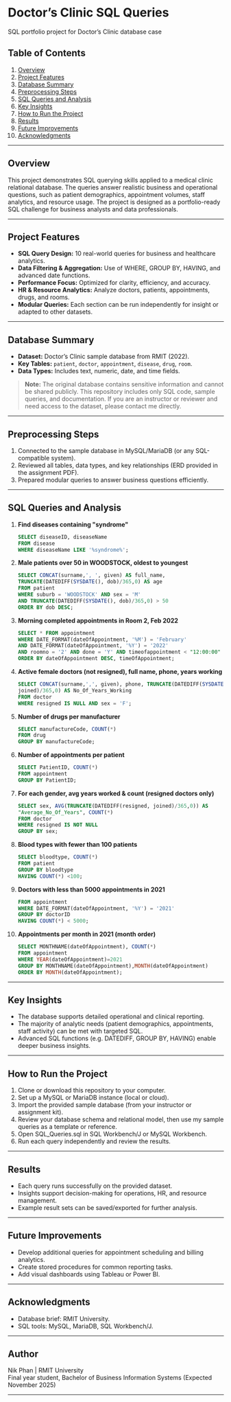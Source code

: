 # Doctor’s Clinic SQL Queries
SQL portfolio project for Doctor’s Clinic database case

## Table of Contents
1. [Overview](#overview)
2. [Project Features](#project-features)
3. [Database Summary](#database-summary)
4. [Preprocessing Steps](#preprocessing-steps)
5. [SQL Queries and Analysis](#sql-queries-and-analysis)
6. [Key Insights](#key-insights)
7. [How to Run the Project](#how-to-run-the-project)
8. [Results](#results)
9. [Future Improvements](#future-improvements)
10. [Acknowledgments](#acknowledgments)

---

## Overview
This project demonstrates SQL querying skills applied to a medical clinic relational database. The queries answer realistic business and operational questions, such as patient demographics, appointment volumes, staff analytics, and resource usage. The project is designed as a portfolio-ready SQL challenge for business analysts and data professionals.

---

## Project Features
- **SQL Query Design:** 10 real-world queries for business and healthcare analytics.
- **Data Filtering & Aggregation:** Use of WHERE, GROUP BY, HAVING, and advanced date functions.
- **Performance Focus:** Optimized for clarity, efficiency, and accuracy.
- **HR & Resource Analytics:** Analyze doctors, patients, appointments, drugs, and rooms.
- **Modular Queries:** Each section can be run independently for insight or adapted to other datasets.

---

## Database Summary
- **Dataset:** Doctor’s Clinic sample database from RMIT (2022).
- **Key Tables:** `patient`, `doctor`, `appointment`, `disease`, `drug`, `room`.
- **Data Types:** Includes text, numeric, date, and time fields.

> **Note:** The original database contains sensitive information and cannot be shared publicly. This repository includes only SQL code, sample queries, and documentation. If you are an instructor or reviewer and need access to the dataset, please contact me directly.

---

## Preprocessing Steps
1. Connected to the sample database in MySQL/MariaDB (or any SQL-compatible system).
2. Reviewed all tables, data types, and key relationships (ERD provided in the assignment PDF).
3. Prepared modular queries to answer business questions efficiently.

---

## SQL Queries and Analysis

1. **Find diseases containing "syndrome"**
   ```sql
   SELECT diseaseID, diseaseName
   FROM disease
   WHERE diseaseName LIKE '%syndrome%';
   ```

2. **Male patients over 50 in WOODSTOCK, oldest to youngest**   
   ```sql
   SELECT CONCAT(surname,', ', given) AS full_name, 
   TRUNCATE(DATEDIFF(SYSDATE(), dob)/365,0) AS age
   FROM patient 
   WHERE suburb = 'WOODSTOCK' AND sex = 'M'
   AND TRUNCATE(DATEDIFF(SYSDATE(), dob)/365,0) > 50
   ORDER BY dob DESC;
   ```

3. **Morning completed appointments in Room 2, Feb 2022**
   ```sql
   SELECT * FROM appointment
   WHERE DATE_FORMAT(dateOfAppointment, '%M') = 'February'
   AND DATE_FORMAT(dateOfAppointment, '%Y') = '2022'
   AND roomno = '2' AND done = 'Y' AND timeofappointment < "12:00:00"
   ORDER BY dateOfAppointment DESC, timeOfAppointment;
   ```

4. **Active female doctors (not resigned), full name, phone, years working**
   ```sql
   SELECT CONCAT(surname,',', given), phone, TRUNCATE(DATEDIFF(SYSDATE(),
   joined)/365,0) AS No_Of_Years_Working
   FROM doctor
   WHERE resigned IS NULL AND sex = 'F';
   ```

5. **Number of drugs per manufacturer**
   ```sql
   SELECT manufactureCode, COUNT(*)
   FROM drug
   GROUP BY manufactureCode;
   ```

6. **Number of appointments per patient**
   ```sql
   SELECT PatientID, COUNT(*)
   FROM appointment
   GROUP BY PatientID;
   ```

7. **For each gender, avg years worked & count (resigned doctors only)**
   ```sql
   SELECT sex, AVG(TRUNCATE(DATEDIFF(resigned, joined)/365,0)) AS
   "Average_No_Of_Years", COUNT(*)
   FROM doctor
   WHERE resigned IS NOT NULL
   GROUP BY sex;
   ```

8. **Blood types with fewer than 100 patients**
   ```sql
   SELECT bloodtype, COUNT(*)
   FROM patient
   GROUP BY bloodtype
   HAVING COUNT(*) <100;
   ```

9. **Doctors with less than 5000 appointments in 2021**
   ```sql
   FROM appointment
   WHERE DATE_FORMAT(dateOfAppointment, '%Y') = '2021'
   GROUP BY doctorID
   HAVING COUNT(*) < 5000;
   ```

10. **Appointments per month in 2021 (month order)**
    ```sql
    SELECT MONTHNAME(dateOfAppointment), COUNT(*)
    FROM appointment
    WHERE YEAR(dateOfAppointment)=2021
    GROUP BY MONTHNAME(dateOfAppointment),MONTH(dateOfAppointment)
    ORDER BY MONTH(dateOfAppointment);
    ```
---

## Key Insights
- The database supports detailed operational and clinical reporting.
- The majority of analytic needs (patient demographics, appointments, staff activity) can be met with targeted SQL.
- Advanced SQL functions (e.g. DATEDIFF, GROUP BY, HAVING) enable deeper business insights.

---

## How to Run the Project

1. Clone or download this repository to your computer.
2. Set up a MySQL or MariaDB instance (local or cloud).
3. Import the provided sample database (from your instructor or assignment kit).
4. Review your database schema and relational model, then use my sample queries as a template or reference.
5. Open SQL_Queries.sql in SQL Workbench/J or MySQL Workbench.
6. Run each query independently and review the results.

---

## Results
- Each query runs successfully on the provided dataset.
- Insights support decision-making for operations, HR, and resource management.
- Example result sets can be saved/exported for further analysis.

---

## Future Improvements
- Develop additional queries for appointment scheduling and billing analytics.
- Create stored procedures for common reporting tasks.
- Add visual dashboards using Tableau or Power BI.

---

## Acknowledgments
- Database brief: RMIT University.
- SQL tools: MySQL, MariaDB, SQL Workbench/J.
---

## Author

Nik Phan | RMIT University  
Final year student, Bachelor of Business Information Systems (Expected November 2025)

---


    



